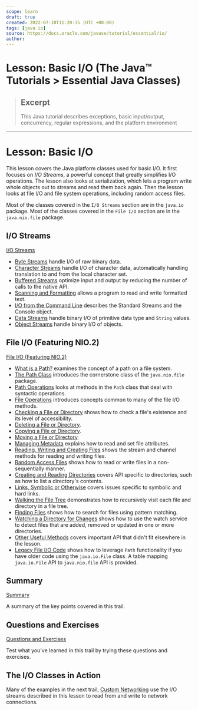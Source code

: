 ```yaml
---
scope: learn
draft: true
created: 2022-07-18T11:20:35 (UTC +08:00)
tags: [java io]
source: https://docs.oracle.com/javase/tutorial/essential/io/
author: 
---
```


# Lesson: Basic I/O (The Java™ Tutorials > Essential Java Classes)

> ## Excerpt
> This Java tutorial describes exceptions, basic input/output, concurrency, regular expressions, and the platform environment

---
# Lesson: Basic I/O

This lesson covers the Java platform classes used for basic I/O. It first focuses on _I/O Streams_, a powerful concept that greatly simplifies I/O operations. The lesson also looks at serialization, which lets a program write whole objects out to streams and read them back again. Then the lesson looks at file I/O and file system operations, including random access files.

Most of the classes covered in the `I/O Streams` section are in the `java.io` package. Most of the classes covered in the `File I/O` section are in the `java.nio.file` package.

## I/O Streams
[I/O Streams](https://docs.oracle.com/javase/tutorial/essential/io/streams.html)

-   [Byte Streams](https://docs.oracle.com/javase/tutorial/essential/io/bytestreams.html) handle I/O of raw binary data.
-   [Character Streams](https://docs.oracle.com/javase/tutorial/essential/io/charstreams.html) handle I/O of character data, automatically handling translation to and from the local character set.
-   [Buffered Streams](https://docs.oracle.com/javase/tutorial/essential/io/buffers.html) optimize input and output by reducing the number of calls to the native API.
-   [Scanning and Formatting](https://docs.oracle.com/javase/tutorial/essential/io/scanfor.html) allows a program to read and write formatted text.
-   [I/O from the Command Line](https://docs.oracle.com/javase/tutorial/essential/io/cl.html) describes the Standard Streams and the Console object.
-   [Data Streams](https://docs.oracle.com/javase/tutorial/essential/io/datastreams.html) handle binary I/O of primitive data type and `String` values.
-   [Object Streams](https://docs.oracle.com/javase/tutorial/essential/io/objectstreams.html) handle binary I/O of objects.

## File I/O (Featuring NIO.2)
[File I/O (Featuring NIO.2)](https://docs.oracle.com/javase/tutorial/essential/io/fileio.html)

-   [What is a Path?](https://docs.oracle.com/javase/tutorial/essential/io/path.html) examines the concept of a path on a file system.
-   [The Path Class](https://docs.oracle.com/javase/tutorial/essential/io/pathClass.html) introduces the cornerstone class of the `java.nio.file` package.
-   [Path Operations](https://docs.oracle.com/javase/tutorial/essential/io/pathOps.html) looks at methods in the `Path` class that deal with syntactic operations.
-   [File Operations](https://docs.oracle.com/javase/tutorial/essential/io/fileOps.html) introduces concepts common to many of the file I/O methods.
-   [Checking a File or Directory](https://docs.oracle.com/javase/tutorial/essential/io/check.html) shows how to check a file's existence and its level of accessibility.
-   [Deleting a File or Directory](https://docs.oracle.com/javase/tutorial/essential/io/delete.html).
-   [Copying a File or Directory](https://docs.oracle.com/javase/tutorial/essential/io/copy.html).
-   [Moving a File or Directory](https://docs.oracle.com/javase/tutorial/essential/io/move.html).
-   [Managing Metadata](https://docs.oracle.com/javase/tutorial/essential/io/fileAttr.html) explains how to read and set file attributes.
-   [Reading, Writing and Creating Files](https://docs.oracle.com/javase/tutorial/essential/io/file.html) shows the stream and channel methods for reading and writing files.
-   [Random Access Files](https://docs.oracle.com/javase/tutorial/essential/io/rafs.html) shows how to read or write files in a non-sequentially manner.
-   [Creating and Reading Directories](https://docs.oracle.com/javase/tutorial/essential/io/dirs.html) covers API specific to directories, such as how to list a directory's contents.
-   [Links, Symbolic or Otherwise](https://docs.oracle.com/javase/tutorial/essential/io/links.html) covers issues specific to symbolic and hard links.
-   [Walking the File Tree](https://docs.oracle.com/javase/tutorial/essential/io/walk.html) demonstrates how to recursively visit each file and directory in a file tree.
-   [Finding Files](https://docs.oracle.com/javase/tutorial/essential/io/find.html) shows how to search for files using pattern matching.
-   [Watching a Directory for Changes](https://docs.oracle.com/javase/tutorial/essential/io/notification.html) shows how to use the watch service to detect files that are added, removed or updated in one or more directories.
-   [Other Useful Methods](https://docs.oracle.com/javase/tutorial/essential/io/misc.html) covers important API that didn't fit elsewhere in the lesson.
-   [Legacy File I/O Code](https://docs.oracle.com/javase/tutorial/essential/io/legacy.html) shows how to leverage `Path` functionality if you have older code using the `java.io.File` class. A table mapping `java.io.File` API to `java.nio.file` API is provided.

## Summary
[Summary](https://docs.oracle.com/javase/tutorial/essential/io/summary.html)

A summary of the key points covered in this trail.

## Questions and Exercises
[Questions and Exercises](https://docs.oracle.com/javase/tutorial/essential/io/QandE/questions.html)

Test what you've learned in this trail by trying these questions and exercises.

## The I/O Classes in Action

Many of the examples in the next trail, [Custom Networking](https://docs.oracle.com/javase/tutorial/essential/io/../../networking/) use the I/O streams described in this lesson to read from and write to network connections.
